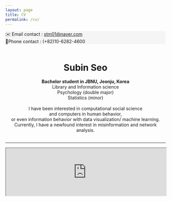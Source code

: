 ```yaml
---
layout: page
title: CV
permalink: /cv/
---
```

<div style="background-color: #F5F5F5">
 ✉️ Email contact : <u> stm01@naver.com </u><br></div>   
<div style="background-color: #F5F5F5"> 
📱Phone contact : (+82)10-6282-4600 </div>     
&nbsp;  

# <center> Subin Seo </center>  
  
<center><strong> Bachelor student in JBNU, Jeonju, Korea </strong> </center>   
<center> Library and Information science </center>    
<center> Psychology (double major) </center>    
<center> Statistics (minor) </center>    
<br> 
<center> I have been interested in computational social science </center>    
<center>  and computers in human behavior, </center>  
<center> or even information behavior with data visualization/ machine learning.</center>  
<center> Currently, I have a newfound interest in misinformation and network analysis. </center> 
&nbsp;            

-----

<iframe src="https://drive.google.com/file/d/1KOlwTxi7PYQ1SmdkcHORjOZxQcafMtsk/preview" width="100%"  type="application/pdf">
<iframe src="/assets/test.pdf#toolbar=0&navpanes=0&scrollbar=0"></iframe>


<br> <br> <br> <br> 